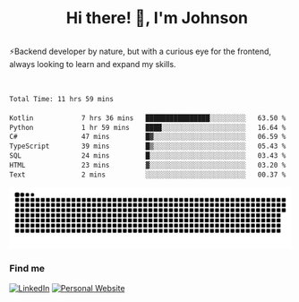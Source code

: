 <div id="user-content-toc">
  <ul align="center">
    <summary><h1 style="display: inline-block">Hi there! 👋, I'm Johnson</h1></summary>
  </ul>
</div>

⚡Backend developer by nature, but with a curious eye for the frontend, always looking to learn and expand my skills.

<br>


<!--START_SECTION:waka-->

```txt
Total Time: 11 hrs 59 mins

Kotlin            7 hrs 36 mins   ████████████████░░░░░░░░░   63.50 %
Python            1 hr 59 mins    ████░░░░░░░░░░░░░░░░░░░░░   16.64 %
C#                47 mins         █▓░░░░░░░░░░░░░░░░░░░░░░░   06.59 %
TypeScript        39 mins         █▒░░░░░░░░░░░░░░░░░░░░░░░   05.43 %
SQL               24 mins         █░░░░░░░░░░░░░░░░░░░░░░░░   03.43 %
HTML              23 mins         ▓░░░░░░░░░░░░░░░░░░░░░░░░   03.20 %
Text              2 mins          ░░░░░░░░░░░░░░░░░░░░░░░░░   00.37 %
```

<!--END_SECTION:waka-->

<picture>
  <source  srcset="https://github.com/joshwambere/joshwambere/blob/output/github-contribution-grid-snake-dark.svg?palette=github-dark">
  <source  srcset="https://github.com/joshwambere/joshwambere/blob/output/github-contribution-grid-snake.svg">
  <img alt="github contribution grid snake animation" src="https://github.com/joshwambere/joshwambere/blob/output/github-contribution-grid-snake.svg">
</picture>

### Find me
<a href="https://www.linkedin.com/in/dusabe-johnson" target="_blank"><img src="https://img.shields.io/badge/LinkedIn-%230077B5.svg?&style=flat&logo=linkedin&logoColor=white" alt="LinkedIn"></a>
‎‎ [![Personal Website](https://img.shields.io/badge/visit-Johnsonis.me-blue)](https://johnsonis.me/)
